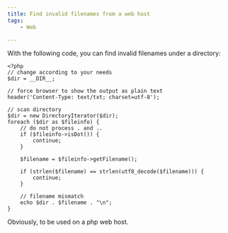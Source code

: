 ```yaml
---
title: Find invalid filenames from a web host
tags:
    - Web

---
```


With the following code, you can find invalid filenames under
a directory:

	<?php
	// change according to your needs
	$dir = __DIR__;

	// force browser to show the output as plain text
	header('Content-Type: text/txt; charset=utf-8');

	// scan directory
	$dir = new DirectoryIterator($dir);
	foreach ($dir as $fileinfo) {
		// do not process . and ..
	    if ($fileinfo->isDot()) {
	        continue;
	    }
	    
	    $filename = $fileinfo->getFilename();

	    if (strlen($filename) == strlen(utf8_decode($filename))) {
	        continue;
	    }
	    
	    // filename mismatch
	    echo $dir . $filename . "\n";
	}

Obviously, to be used on a php web host.